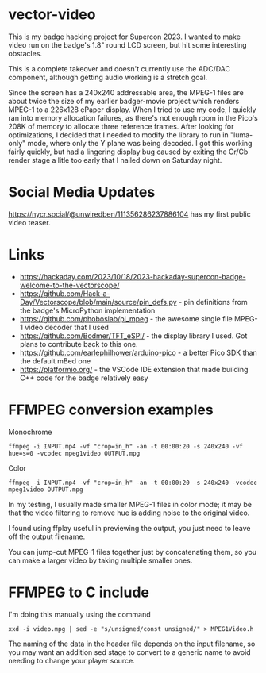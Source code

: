 # vector-video

This is my badge hacking project for Supercon 2023.  I wanted to make video run on the badge's 1.8" round LCD screen, but hit some interesting obstacles.

This is a complete takeover and doesn't currently use the ADC/DAC component, although getting audio working is a stretch goal.

Since the screen has a 240x240 addressable area, the MPEG-1 files are about twice the size of my earlier badger-movie project which renders MPEG-1 to a 226x128 ePaper display.
When I tried to use my code, I quickly ran into memory allocation failures, as there's not enough room in the Pico's 208K of memory to allocate three reference frames.
After looking for optimizations, I decided that I needed to modify the library to run in "luma-only" mode, where only the Y plane was being decoded.  I got this working fairly
quickly, but had a lingering display bug caused by exiting the Cr/Cb render stage a litle too early that I nailed down on Saturday night.

# Social Media Updates

https://nycr.social/@unwiredben/111356286237886104 has my first public video teaser.

# Links

* https://hackaday.com/2023/10/18/2023-hackaday-supercon-badge-welcome-to-the-vectorscope/
* https://github.com/Hack-a-Day/Vectorscope/blob/main/source/pin_defs.py - pin definitions from the badge's MicroPython implementation
* https://github.com/phoboslab/pl_mpeg - the awesome single file MPEG-1 video decoder that I used
* https://github.com/Bodmer/TFT_eSPI/ - the display library I used. Got plans to contribute back to this one.
* https://github.com/earlephilhower/arduino-pico - a better Pico SDK than the default mBed one
* https://platformio.org/ - the VSCode IDE extension that made building C++ code for the badge relatively easy

# FFMPEG conversion examples

Monochrome

```
ffmpeg -i INPUT.mp4 -vf "crop=in_h" -an -t 00:00:20 -s 240x240 -vf hue=s=0 -vcodec mpeg1video OUTPUT.mpg
```

Color

```
ffmpeg -i INPUT.mp4 -vf "crop=in_h" -an -t 00:00:20 -s 240x240 -vcodec mpeg1video OUTPUT.mpg
```

In my testing, I usually made smaller MPEG-1 files in color mode; it may be that the
video filtering to remove hue is adding noise to the original video.

I found using ffplay useful in previewing the output, you just need to leave off the output filename.

You can jump-cut MPEG-1 files together just by concatenating them, so you can make a larger video by taking multiple smaller ones.

# FFMPEG to C include

I'm doing this manually using the command

```
xxd -i video.mpg | sed -e "s/unsigned/const unsigned/" > MPEG1Video.h
```

The naming of the data in the header file depends on the input filename, so you may want an addition sed stage
to convert to a generic name to avoid needing to change your player source.
